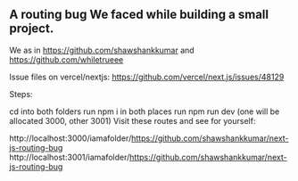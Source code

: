 ## A routing bug We faced while building a small project.

We as in https://github.com/shawshankkumar
and https://github.com/whiletrueee

Issue files on vercel/nextjs: https://github.com/vercel/next.js/issues/48129

Steps:

cd into both folders
run npm i in both places
run npm run dev (one will be allocated 3000, other 3001)
Visit these routes and see for yourself: 



http://localhost:3000/iamafolder/https://github.com/shawshankkumar/next-js-routing-bug
http://localhost:3001/iamafolder/https://github.com/shawshankkumar/next-js-routing-bug
